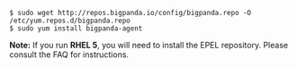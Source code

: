 
    $ sudo wget http://repos.bigpanda.io/config/bigpanda.repo -O /etc/yum.repos.d/bigpanda.repo
    $ sudo yum install bigpanda-agent

**Note:** If you run **RHEL 5**, you will need to install the EPEL repository. Please consult the FAQ for instructions.
